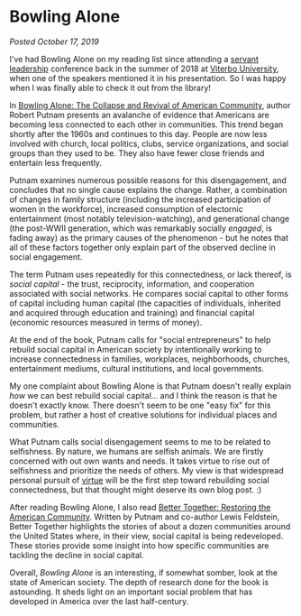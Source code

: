 # Bowling Alone

*Posted October 17, 2019*

I've had Bowling Alone on my reading list since attending a [servant leadership](https://en.wikipedia.org/wiki/Servant_leadership) conference back in the summer of 2018 at [Viterbo University](https://www4.viterbo.edu/), when one of the speakers mentioned it in his presentation. So I was happy when I was finally able to check it out from the library!

In [Bowling Alone: The Collapse and Revival of American Community](https://www.amazon.com/Bowling-Alone-Collapse-American-Community/dp/B01N94FW0P/), author Robert Putnam presents an avalanche of evidence that Americans are becoming less connected to each other in communities. This trend began shortly after the 1960s and continues to this day. People are now less involved with church, local politics, clubs, service organizations, and social groups than they used to be. They also have fewer close friends and entertain less frequently.

Putnam examines numerous possible reasons for this disengagement, and concludes that no single cause explains the change. Rather, a combination of changes in family structure (including the increased participation of women in the workforce), increased consumption of electornic entertainment (most notably television-watching), and generational change (the post-WWII generation, which was remarkably socially *engaged*, is fading away) as the primary causes of the phenomenon - but he notes that all of these factors together only explain part of the observed decline in social engagement.

The term Putnam uses repeatedly for this connectedness, or lack thereof, is *social capital* - the trust, reciprocity, information, and cooperation associated with social networks. He compares social capital to other forms of capital including human capital (the capacities of individuals, inherited and acquired through education and training) and financial capital (economic resources measured in terms of money).

At the end of the book, Putnam calls for "social entrepreneurs" to help rebuild social capital in American society by intentionally working to increase connectedness in families, workplaces, neighborhoods, churches, entertainment mediums, cultural institutions, and local governments.

My one complaint about Bowling Alone is that Putnam doesn't really explain *how* we can best rebuild social capital... and I think the reason is that he doesn't exactly know. There doesn't seem to be one "easy fix" for this problem, but rather a host of creative solutions for individual places and communities.

What Putnam calls social disengagement seems to me to be related to selfishness. By nature, we humans are selfish animals. We are firstly concerned with out own wants and needs. It takes virtue to rise out of selfishness and prioritize the needs of others. My view is that widespread personal pursuit of [virtue](https://en.wikipedia.org/wiki/Virtue) will be the first step toward rebuilding social connectedness, but that thought might deserve its own blog post. :)

After reading Bowling Alone, I also read [Better Together: Restoring the American Community](https://www.amazon.com/Better-Together-Restoring-American-Community/dp/0743235479/). Written by Putnam and co-author Lewis Feldstein, Better Together highlights the stories of about a dozen communities around the United States where, in their view, social capital is being redeveloped. These stories provide some insight into how specific communities are tackling the decline in social capital.

Overall, *Bowling Alone* is an interesting, if somewhat somber, look at the state of American society. The depth of research done for the book is astounding. It sheds light on an important social problem that has developed in America over the last half-century.
